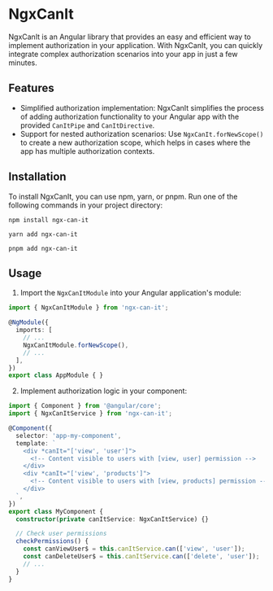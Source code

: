 # NgxCanIt

NgxCanIt is an Angular library that provides an easy and efficient way to implement authorization in your application. With NgxCanIt, you can quickly integrate complex authorization scenarios into your app in just a few minutes.

## Features

- Simplified authorization implementation: NgxCanIt simplifies the process of adding authorization functionality to your Angular app with the provided `CanItPipe` and `CanItDirective`.
- Support for nested authorization scenarios: Use `NgxCanIt.forNewScope()` to create a new authorization scope, which helps in cases where the app has multiple authorization contexts.

## Installation

To install NgxCanIt, you can use npm, yarn, or pnpm. Run one of the following commands in your project directory:

```shell
npm install ngx-can-it
```

```shell
yarn add ngx-can-it
```

```shell
pnpm add ngx-can-it
```

## Usage

1. Import the `NgxCanItModule` into your Angular application's module:

```typescript
import { NgxCanItModule } from 'ngx-can-it';

@NgModule({
  imports: [
    // ...
    NgxCanItModule.forNewScope(),
    // ...
  ],
})
export class AppModule { }
```

2. Implement authorization logic in your component:

```typescript
import { Component } from '@angular/core';
import { NgxCanItService } from 'ngx-can-it';

@Component({
  selector: 'app-my-component',
  template: `
    <div *canIt="['view', 'user']">
      <!-- Content visible to users with [view, user] permission -->
    </div>
    <div *canIt="['view', 'products']">
      <!-- Content visible to users with [view, products] permission -->
    </div>
  `,
})
export class MyComponent {
  constructor(private canItService: NgxCanItService) {}

  // Check user permissions
  checkPermissions() {
    const canViewUser$ = this.canItService.can(['view', 'user']);
    const canDeleteUser$ = this.canItService.can(['delete', 'user']);
    // ...
  }
}
```
